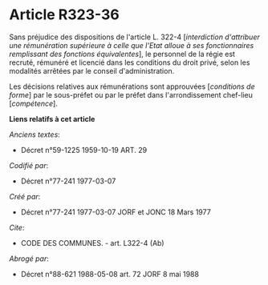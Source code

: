 # Article R323-36

Sans préjudice des dispositions de l'article L. 322-4 [*interdiction d'attribuer une rémunération supérieure à celle que
l'Etat alloue à ses fonctionnaires remplissant des fonctions équivalentes*], le personnel de la régie est recruté, rémunéré
et licencié dans les conditions du droit privé, selon les modalités arrêtées par le conseil d'administration.

Les décisions relatives aux rémunérations sont approuvées [*conditions de forme*] par le sous-préfet ou par le préfet dans
l'arrondissement chef-lieu [*compétence*].

**Liens relatifs à cet article**

_Anciens textes_:

  - Décret n°59-1225 1959-10-19 ART. 29

_Codifié par_:

  - Décret n°77-241 1977-03-07

_Créé par_:

  - Décret n°77-241 1977-03-07 JORF et JONC 18 Mars 1977

_Cite_:

  - CODE DES COMMUNES. - art. L322-4 (Ab)

_Abrogé par_:

  - Décret n°88-621 1988-05-08 art. 72 JORF 8 mai 1988
